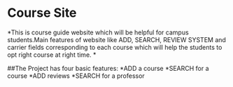 # Course Site
 
*This is course guide website which will be helpful for campus students.Main features of website like ADD, SEARCH, REVIEW SYSTEM and  carrier fields corresponding to each course which will help the students to opt right course at right time. *


##The Project has four basic features:
*ADD a course
*SEARCH for a course
*ADD reviews
*SEARCH for a professor

